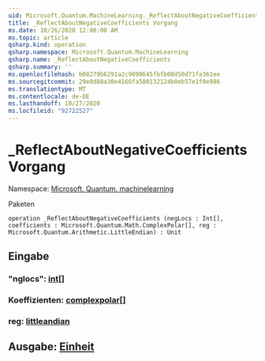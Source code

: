```yaml
---
uid: Microsoft.Quantum.MachineLearning._ReflectAboutNegativeCoefficients
title: _ReflectAboutNegativeCoefficients Vorgang
ms.date: 10/26/2020 12:00:00 AM
ms.topic: article
qsharp.kind: operation
qsharp.namespace: Microsoft.Quantum.MachineLearning
qsharp.name: _ReflectAboutNegativeCoefficients
qsharp.summary: ''
ms.openlocfilehash: b08279b6291a2c9090645fbfb08d50d71fa361ee
ms.sourcegitcommit: 29e0d88a30e4166fa580132124b0eb57e1f0e986
ms.translationtype: MT
ms.contentlocale: de-DE
ms.lasthandoff: 10/27/2020
ms.locfileid: "92722527"
---
```

# <a name="_reflectaboutnegativecoefficients-operation"></a>_ReflectAboutNegativeCoefficients Vorgang

Namespace: [Microsoft. Quantum. machinelearning](xref:Microsoft.Quantum.MachineLearning)

Paketen [](https://nuget.org/packages/)




```qsharp
operation _ReflectAboutNegativeCoefficients (negLocs : Int[], coefficients : Microsoft.Quantum.Math.ComplexPolar[], reg : Microsoft.Quantum.Arithmetic.LittleEndian) : Unit
```


## <a name="input"></a>Eingabe

### <a name="neglocs--int"></a>"nglocs": [int](xref:microsoft.quantum.lang-ref.int)[]




### <a name="coefficients--complexpolar"></a>Koeffizienten: [complexpolar](xref:Microsoft.Quantum.Math.ComplexPolar)[]




### <a name="reg--littleendian"></a>reg: [littleandian](xref:Microsoft.Quantum.Arithmetic.LittleEndian)





## <a name="output--unit"></a>Ausgabe: [Einheit](xref:microsoft.quantum.lang-ref.unit)

